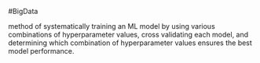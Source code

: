 #BigData 

method of systematically training an ML model by using various combinations of hyperparameter values, cross validating each model, and determining which combination of hyperparameter values ensures the best model performance.